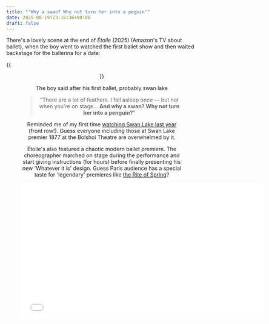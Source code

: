 ```yaml
---
title: "'Why a swan? Why not turn her into a peguin'"
date: 2025-08-19T23:16:36+08:00
draft: false
---
```


There's a lovely scene at the end of *Étoile* (2025) (Amazon's TV about ballet), when the boy went to watched the first ballet show and then waited backstage for the ballerina for a date:

{{<figure align="center" src="/art/why_not_peguin.jpeg" caption="'There were a lot of feathers up there... And I (almost) didn't fall asleep!" width="100%">}}

The boy said after his first ballet, probably swan lake

> "There are a lot of feathers. I fall asleep once — but not when you're on stage... **And why a swan? Why not turn her into a penguin?**"

Reminded me of my first time [watching Swan Lake last year](/posts/swan_lake/) (front row!). Guess everyone including those at Swan Lake premier 1877 at the Bolshoi Theatre are overwhelmed by it. 

Étoile's also featured a chaotic modern ballet premiere. The choreographer marched on stage during the performance and start giving instructions (for hours) before finally presenting his new 'Whatever it is' design. Guess Paris audience has a special taste for 'legendary' premieres like [the Rite of Spring](/posts/stravinsky_n_chanel/)?

<iframe 
    src="//player.bilibili.com/player.html?isOutside=true&aid=114520991204900&bvid=BV1mJEazeEYL&cid=30000284756&p=3&autoplay=0" 
    width="640" 
    height="360" 
    scrolling="no" 
    border="0" 
    frameborder="no" 
    framespacing="0" 
    allowfullscreen="true">
</iframe>
